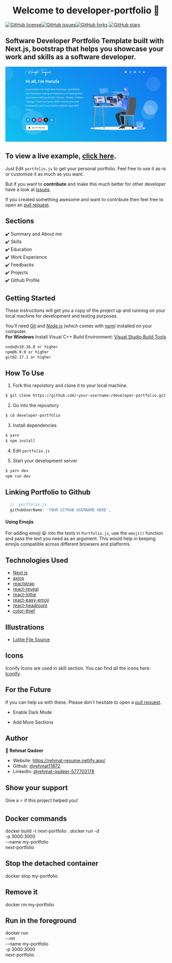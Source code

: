 <h1 align="center">Welcome to developer-portfolio 👋</h1>
<a href="https://github.com/rehmat11872/Next_portfolio/blob/main/LICENSE"><img alt="GitHub license" src="https://img.shields.io/github/license/rehmat11872/Next_portfolio"></a><a href="https://github.com/rehmat11872/Next_portfolio/issues"><img alt="GitHub issues" src="https://img.shields.io/github/issues/rehmat11872/Next_portfolio"></a><a href="https://github.com/rehmat11872/Next_portfolio/network"><img alt="GitHub forks" src="https://img.shields.io/github/forks/rehmat11872/Next_portfolio"></a> <a href="https://github.com/rehmat11872/Next_portfolio/stargazers"><img alt="GitHub stars" src="https://img.shields.io/github/stars/rehmat11872/Next_portfolio"></a>

## Software Developer Portfolio Template built with Next.js, bootstrap that helps you showcase your work and skills as a software developer.

<p align="center">
  <kbd>
    <img src="https://github.com/rehmat11872/Next_portfolio/blob/master/picture.PNG"></img>
  </kbd>
</p>

## To view a live example, **[click here]('https://rehmat-resume.netlify.app/)**.

Just Edit `portfolio.js` to get your personal portfolio. Feel free to use it as-is or customize it as much as you want.

But if you want to **contribute** and make this much better for other developer have a look at [Issues](https://github.com/rehmat11872/Next_portfolio/issues).

If you created something awesome and want to contribute then feel free to open an [pull request](https://github.com/rehmat11872/Next_portfolio/pulls).

## Sections

✔️ Summary and About me\
✔️ Skills\
✔️ Education\
✔️ Work Experience\
✔️ Feedbacks\
✔️ Projects\
✔️ Github Profile

## Getting Started

These instructions will get you a copy of the project up and running on your local machine for development and testing purposes.

You'll need [Git](https://git-scm.com) and [Node.js](https://nodejs.org/en/download/) (which comes with [npm](http://npmjs.com)) installed on your computer.
<br>
**For Windows** Install Visual C++ Build Environment: [Visual Studio Build Tools](https://visualstudio.microsoft.com/thank-you-downloading-visual-studio/?sku=BuildTools) 

```
node@v10.16.0 or higher
npm@6.9.0 or higher
git@2.17.1 or higher
```

## How To Use

1. Fork this repoistory and clone it to your local machine.

```bash
$ git clone https://github.com/<your-username>/developer-portfolio.git
```

2. Go into the repository

```bash
$ cd developer-portfolio
```

3. Install dependencies

```bash
$ yarn
$ npm install
```

4. Edit `portfolio.js`

5. Start your development server

```bash
$ yarn dev
npm run dev

```

## Linking Portfolio to Github

```javascript
  //  portfolio.js
  githubUserName: 'YOUR GITHUB USERNAME HERE',
```

#### Using Emojis

For adding emoji 😃 into the texts in `Portfolio.js`, use the `emoji()` function and pass the text you need as an argument. This would help in keeping emojis compatible across different browsers and platforms.

## Technologies Used

- [Next.js](https://nextjs.org/)
- [axios](https://www.npmjs.com/package/axios)
- [reactstrap](https://reactstrap.github.io/)
- [react-reveal](https://www.react-reveal.com/)
- [react-lottie](https://www.npmjs.com/package/react-lottie)
- [react-easy-emoji](https://github.com/appfigures/react-easy-emoji)
- [react-headroom](https://github.com/KyleAMathews/react-headroom)
- [color-thief](https://github.com/lokesh/color-thief)

## Illustrations

- [Lottie File Source](https://lottiefiles.com)

## Icons

Iconify Icons are used in skill section. You can find all the icons here: [Iconify](https://icon-sets.iconify.design/).

## For the Future

If you can help us with these. Please don't hesitate to open a [pull request](https://github.com/rehmat11872/Next_portfolio/pull).

- Enable Dark Mode

- Add More Sections

## Author

👤 **Rehmat Qadeer**

- Website: https://rehmat-resume.netlify.app/
- Github: [@rehmat11872](https://github.com/rehmat11872)
- LinkedIn: [@rehmat-qadeer-577703178](https://www.linkedin.com/in/rehmat-qadeer-577703178)

## Show your support

Give a ⭐️ if this project helped you!



## Docker commands
docker build -t next-portfolio .
docker run -d \
  -p 3000:3000 \
  --name my-portfolio \
  next-portfolio

## Stop the detached container
docker stop my-portfolio

## Remove it
docker rm my-portfolio

## Run in the foreground
docker run \
  --rm \
  --name my-portfolio \
  -p 3000:3000 \
  next-portfolio
